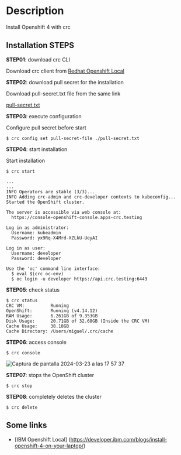 # Description
Install Openshift 4 with crc

## Installation STEPS

**STEP01**: download crc CLI

Download crc client from [Redhat Openshift Local](https://console.redhat.com/openshift/create/local)

**STEP02**: download pull secret for the installation

Download pull-secret.txt file from the same link

[pull-secret.txt](https://github.com/masalinas/doc_openshift4/files/14732976/pull-secret.txt)

**STEP03**: execute configuration

Configure pull secret before start

```
$ crc config set pull-secret-file ./pull-secret.txt
```

**STEP04**: start installation

Start installation

```
$ crc start

...
...
INFO Operators are stable (3/3)...                
INFO Adding crc-admin and crc-developer contexts to kubeconfig... 
Started the OpenShift cluster.

The server is accessible via web console at:
  https://console-openshift-console.apps-crc.testing

Log in as administrator:
  Username: kubeadmin
  Password: yx9Rq-X4Mrd-XZLkU-UeyAI

Log in as user:
  Username: developer
  Password: developer

Use the 'oc' command line interface:
  $ eval $(crc oc-env)
  $ oc login -u developer https://api.crc.testing:6443
```

**STEP05**: check status

```
$ crc status
CRC VM:          Running
OpenShift:       Running (v4.14.12)
RAM Usage:       6.261GB of 9.353GB
Disk Usage:      20.71GB of 32.68GB (Inside the CRC VM)
Cache Usage:     38.18GB
Cache Directory: /Users/miguel/.crc/cache
```

**STEP06**: access console

```
$ crc console
```

![Captura de pantalla 2024-03-23 a las 17 57 37](https://github.com/masalinas/doc_openshift4/assets/1216181/e313e583-b67e-4ca5-8960-ed10d936c24a)

**STEP07**: stops the OpenShift cluster

```
$ crc stop 
```

**STEP08**: completely deletes the cluster

```
$ crc delete 
```

## Some links

- [IBM Openshift Local] (https://developer.ibm.com/blogs/install-openshift-4-on-your-laptop/)


